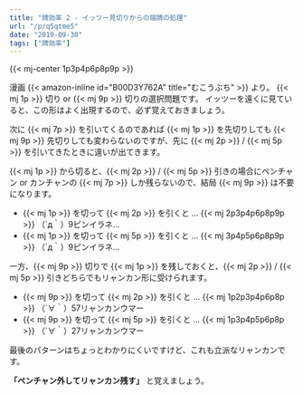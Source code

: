 ```yaml
---
title: "牌効率 2 - イッツー見切りからの端牌の処理"
url: "/p/q5qtme5"
date: "2019-09-30"
tags: ["牌効率"]
---
```


{{< mj-center 1p3p4p6p8p9p >}}

漫画 {{< amazon-inline id="B00D3Y762A" title="むこうぶち" >}} より。
{{< mj 1p >}} 切り or {{< mj 9p >}} 切りの選択問題です。
イッツーを遠くに見ていると、この形はよく出現するので、必ず覚えておきましょう。

次に {{< mj 7p >}} を引いてくるのであれば {{< mj 1p >}} を先切りしても {{< mj 9p >}} 先切りしても変わらないのですが、先に {{< mj 2p >}} / {{< mj 5p >}} を引いてきたときに違いが出てきます。

{{< mj 1p >}} から切ると、{{< mj 2p >}} / {{< mj 5p >}} 引きの場合にペンチャン or カンチャンの {{< mj 7p >}} しか残らないので、結局 {{< mj 9p >}} は不要になります。

- {{< mj 1p >}} を切って {{< mj 2p >}} を引くと ... {{< mj 2p3p4p6p8p9p >}} （´д｀）9ピンイラネ...
- {{< mj 1p >}} を切って {{< mj 5p >}} を引くと ... {{< mj 3p4p5p6p8p9p >}} （´д｀）9ピンイラネ...

一方、{{< mj 9p >}} 切りで {{< mj 1p >}} を残しておくと、{{< mj 2p >}} / {{< mj 5p >}} 引きどちらでもリャンカン形に受けられます。

- {{< mj 9p >}} を切って {{< mj 2p >}} を引くと ... {{< mj 1p2p3p4p6p8p >}} （´∀｀）57リャンカンウマー
- {{< mj 9p >}} を切って {{< mj 5p >}} を引くと ... {{< mj 1p3p4p5p6p8p >}} （´∀｀）27リャンカンウマー

最後のパターンはちょっとわかりにくいですけど、これも立派なリャンカンです。

__「ペンチャン外してリャンカン残す」__ と覚えましょう。

